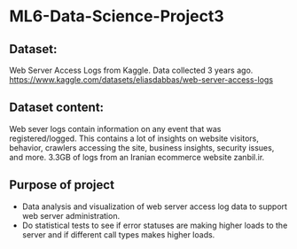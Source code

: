 # ML6-Data-Science-Project3

## Dataset:
Web Server Access Logs from Kaggle. Data collected 3 years ago. https://www.kaggle.com/datasets/eliasdabbas/web-server-access-logs

## Dataset content:
Web sever logs contain information on any event that was registered/logged. This contains a lot of insights on website visitors, behavior, crawlers accessing the site, business insights, security issues, and more. 3.3GB of logs from an Iranian ecommerce website zanbil.ir.

## Purpose of project
- Data analysis and visualization of web server access log data to support web server administration.
- Do statistical tests to see if error statuses are making higher loads to the server and if different call types makes higher loads.
